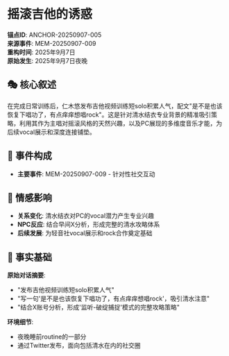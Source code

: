# 摇滚吉他的诱惑

**锚点ID**: ANCHOR-20250907-005  
**来源事件**: MEM-20250907-009  
**重构时间**: 2025年9月7日  
**原始发生**: 2025年9月7日夜晚

## 🎭 核心叙述
在完成日常训练后，仁木悠发布吉他视频训练短solo积累人气，配文"是不是也该恢复下唱功了，有点痒痒想唱rock"。这是针对清水结衣专业背景的精准吸引策略，利用其作为主唱对摇滚风格的天然兴趣，以及PC展现的多维度音乐才能，为后续vocal展示和深度连接铺垫。

## 🔗 事件构成
- **主要事件**: MEM-20250907-009 - 针对性社交互动

## 💫 情感影响
- **关系变化**: 清水结衣对PC的vocal潜力产生专业兴趣
- **NPC反应**: 结合早间X分析，形成完整的清水攻略体系
- **后续发展**: 为轻音社vocal展示和rock合作奠定基础

## 📝 事实基础
**原始对话摘要**:
- "发布吉他视频训练短solo积累人气"
- "写一句'是不是也该恢复下唱功了，有点痒痒想唱rock'，吸引清水注意"
- "结合X账号分析，形成'监听-破绽捕捉'模式的完整攻略策略"

**环境细节**:
- 夜晚睡前routine的一部分
- 通过Twitter发布，面向包括清水在内的社交圈